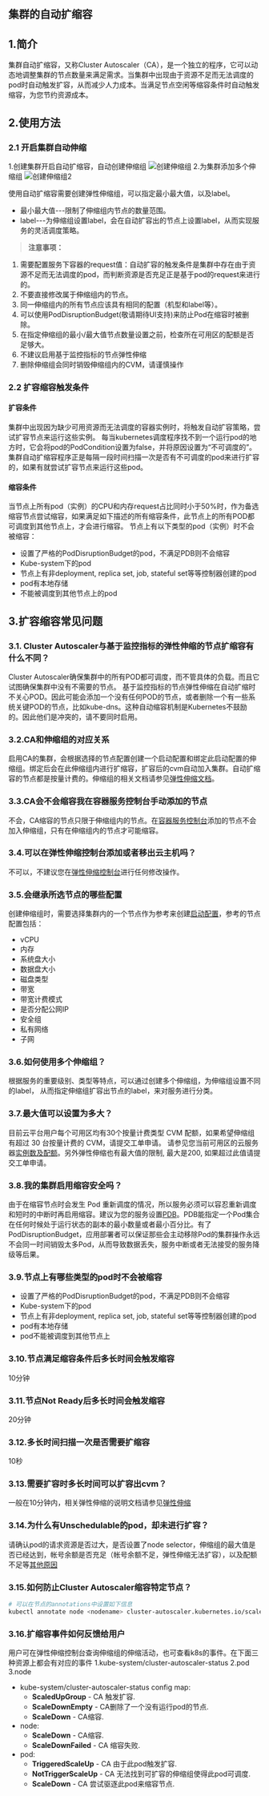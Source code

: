 ## 集群的自动扩缩容

## 1.简介
集群自动扩缩容，又称Cluster Autoscaler（CA），是一个独立的程序，它可以动态地调整集群的节点数量来满足需求。当集群中出现由于资源不足而无法调度的pod时自动触发扩容，从而减少人力成本。当满足节点空闲等缩容条件时自动触发缩容，为您节约资源成本。

## 2.使用方法
### 2.1 开启集群自动伸缩
1.创建集群开启自动扩缩容，自动创建伸缩组
![创建伸缩组][1]
2.为集群添加多个伸缩组
![创建伸缩组2][2]

使用自动扩缩容需要创建弹性伸缩组，可以指定最小最大值，以及label。

 - 最小最大值---限制了伸缩组内节点的数量范围。
 - label---为伸缩组设置label，会在自动扩容出的节点上设置label，从而实现服务的灵活调度策略。

>**注意事项：**
1. 需要配置服务下容器的request值：自动扩容的触发条件是集群中存在由于资源不足而无法调度的pod，而判断资源是否充足正是基于pod的request来进行的。
2. 不要直接修改属于伸缩组内的节点。
3. 同一伸缩组内的所有节点应该具有相同的配置（机型和label等）。
4. 可以使用PodDisruptionBudget(敬请期待UI支持)来防止Pod在缩容时被删除。
5. 在指定伸缩组的最小/最大值节点数量设置之前，检查所在可用区的配额是否足够大。
6. 不建议启用基于监控指标的节点弹性伸缩
7. 删除伸缩组会同时销毁伸缩组内的CVM，请谨慎操作

### 2.2 扩容缩容触发条件
#### 扩容条件
集群中出现因为缺少可用资源而无法调度的容器实例时，将触发自动扩容策略，尝试扩容节点来运行这些实例。
每当kubernetes调度程序找不到一个运行pod的地方时，它会将pod的PodCondition设置为false，并将原因设置为“不可调度的”。集群自动扩缩容程序正是每隔一段时间扫描一次是否有不可调度的pod来进行扩容的，如果有就尝试扩容节点来运行这些pod。

#### 缩容条件
当节点上所有pod（实例）的CPU和内存request占比同时小于50%时，作为备选缩容节点尝试缩容，如果满足如下描述的所有缩容条件，此节点上的所有POD都可调度到其他节点上，才会进行缩容。
节点上有以下类型的pod（实例）时不会被缩容：

- 设置了严格的PodDisruptionBudget的pod，不满足PDB则不会缩容
- Kube-system下的pod
- 节点上有非deployment, replica set, job, stateful set等等控制器创建的pod
- pod有本地存储
- 不能被调度到其他节点上的pod

## 3.扩容缩容常见问题
### 3.1. Cluster Autoscaler与基于监控指标的弹性伸缩的节点扩缩容有什么不同？

Cluster Autoscaler确保集群中的所有POD都可调度，而不管具体的负载。而且它试图确保集群中没有不需要的节点。
基于监控指标的节点弹性伸缩在自动扩缩时不关心POD。因此可能会添加一个没有任何POD的节点，或者删除一个有一些系统关键POD的节点，比如kube-dns。这种自动缩容机制是Kubernetes不鼓励的。因此他们是冲突的，请不要同时启用。

### 3.2.CA和伸缩组的对应关系
启用CA的集群，会根据选择的节点配置创建一个启动配置和绑定此启动配置的伸缩组。绑定后会在此伸缩组内进行扩缩容，扩容后的cvm自动加入集群。自动扩缩容的节点都是按量计费的。伸缩组的相关文档请参见[弹性伸缩文档](http://tcecqpoc.fsphere.cn/document/product/377)。

### 3.3.CA会不会缩容我在容器服务控制台手动添加的节点
不会，CA缩容的节点只限于伸缩组内的节点。在[容器服务控制台](http://console.tcecqpoc.fsphere.cn/ccs)添加的节点不会加入伸缩组，只有在伸缩组内的节点才可能缩容。

### 3.4.可以在弹性伸缩控制台添加或者移出云主机吗？
不可以，不建议您在[弹性伸缩控制台](http://console.tcecqpoc.fsphere.cn/autoscaling)进行任何修改操作。

### 3.5.会继承所选节点的哪些配置
创建伸缩组时，需要选择集群内的一个节点作为参考来创建[启动配置](http://tcecqpoc.fsphere.cn/document/product/377/8543)，参考的节点配置包括：

 - vCPU
 - 内存
 - 系统盘大小
 - 数据盘大小
 - 磁盘类型
 - 带宽
 - 带宽计费模式
 - 是否分配公网IP
 - 安全组
 - 私有网络
 - 子网

### 3.6.如何使用多个伸缩组？
根据服务的重要级别、类型等特点，可以通过创建多个伸缩组，为伸缩组设置不同的label， 从而指定伸缩组扩容出节点的label，来对服务进行分类。
 
### 3.7.最大值可以设置为多大？
目前云平台用户每个可用区均有30个按量计费类型 CVM 配额，如果希望伸缩组有超过 30 台按量计费的 CVM，请提交工单申请。
请参见您当前可用区的云服务器[实例数及配额](http://console.tcecqpoc.fsphere.cn/cvm/overview)。另外弹性伸缩也有最大值的限制, 最大是200, 如果超过此值请提交工单申请。

### 3.8.我的集群启用缩容安全吗？
由于在缩容节点时会发生 Pod 重新调度的情况，所以服务必须可以容忍重新调度和短时的中断时再启用缩容。建议为您的服务设置[PDB](http://kubernetes.io/docs/tasks/run-application/configure-pdb/)。PDB能指定一个Pod集合在任何时候处于运行状态的副本的最小数量或者最小百分比。有了PodDisruptionBudget，应用部署者可以保证那些会主动移除Pod的集群操作永远不会同一时间销毁太多Pod，从而导致数据丢失，服务中断或者无法接受的服务降级等后果。

### 3.9.节点上有哪些类型的pod时不会被缩容

 - 设置了严格的PodDisruptionBudget的pod，不满足PDB则不会缩容
 - Kube-system下的pod
 - 节点上有非deployment, replica set, job, stateful set等等控制器创建的pod
 - pod有本地存储
 - pod不能被调度到其他节点上

### 3.10.节点满足缩容条件后多长时间会触发缩容
10分钟

### 3.11.节点Not Ready后多长时间会触发缩容
20分钟

### 3.12.多长时间扫描一次是否需要扩缩容
10秒

### 3.13.需要扩容时多长时间可以扩容出cvm？
一般在10分钟内，相关弹性伸缩的说明文档请参见[弹性伸缩](http://tcecqpoc.fsphere.cn/document/product/377)


### 3.14.为什么有Unschedulable的pod，却未进行扩容？
请确认pod的请求资源是否过大，是否设置了node selector，伸缩组的最大值是否已经达到，帐号余额是否充足（帐号余额不足，弹性伸缩无法扩容），以及配额不足等[其他原因](http://tcecqpoc.fsphere.cn/document/product/377/7862)


### 3.15.如何防止Cluster Autoscaler缩容特定节点？

``` sh
# 可以在节点的annotations中设置如下信息
kubectl annotate node <nodename> cluster-autoscaler.kubernetes.io/scale-down-disabled=true
```

 
### 3.16.扩缩容事件如何反馈给用户 

用户可在弹性伸缩控制台查询伸缩组的伸缩活动，也可查看k8s的事件。在下面三种资源上都会有对应的事件
1.kube-system/cluster-autoscaler-status
2.pod
3.node

* kube-system/cluster-autoscaler-status config map:
    * **ScaledUpGroup** - CA 触发扩容.
    * **ScaleDownEmpty** - CA删除了一个没有运行pod的节点.
    * **ScaleDown** - CA缩容.
* node:
    * **ScaleDown** - CA缩容.
    * **ScaleDownFailed** - CA 缩容失败.
* pod:
    * **TriggeredScaleUp** - CA 由于此pod触发扩容.
    * **NotTriggerScaleUp** - CA 无法找到可扩容的伸缩组使得此pod可调度.
    * **ScaleDown** - CA 尝试驱逐此pod来缩容节点.



[1]: http://imgcache.tcecqpoc.fsphere.cn/image/mc.qcloudimg.com/static/img/7c43dbefbf8d793b5785c370b76e1bef/image.png
[2]: http://imgcache.tcecqpoc.fsphere.cn/image/mc.qcloudimg.com/static/img/fe1304edd0dd8632a04b540945795a34/image.png